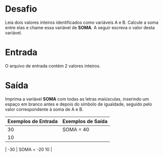 # Desafio
Leia dois valores inteiros identificados como variáveis A e B. Calcule a soma entre elas e chame essa variável de **SOMA**.
A seguir escreva o valor desta variável.

# Entrada
O arquivo de entrada contém 2 valores inteiros.

# Saída
Imprima a variável **SOMA** com todas as letras maiúsculas, inserindo um espaço em branco antes e depois do símbolo de igualdade, seguido pelo valor correspondente à soma de A e B.

Exemplos de Entrada	  | Exemplos de Saída
--------- | ------
30 | SOMA = 40
10 | 
  | 
-30 | SOMA = -20
10 | 